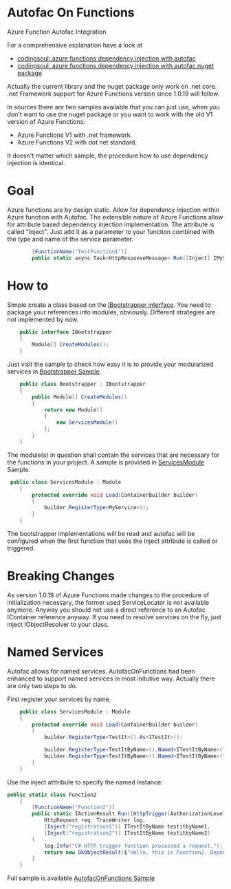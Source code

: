 # Autofac On Functions
Azure Function Autofac Integration

For a comprehensive explanation have a look at 

- [codingsoul: azure functions dependency injection with autofac](http://codingsoul.de/2018/01/19/azure-function-dependency-injection-with-autofac/)
- [codingsoul: azure functions dependency injection with autofac nuget package](http://codingsoul.de/2018/06/12/azure-functions-dependency-injection-autofac-on-functions-nuget-package/)

Actually the current library and the nuget package only work on .net core. .net Framework support for Azure Functions version since 1.0.19 will follow.

In sources there are two samples available that you can just use, when you don't want to use the nuget package or you want to work with the old V1 version of Azure Functions:
- Azure Functions V1 with .net framework.
- Azure Functions V2 with dot net standard.

It doesn't matter which sample, the procedure how to use dependency injection is identical.

# Goal
Azure functions are by design static. Allow for dependency injection within Azure function with Autofac. The extensible nature of Azure Functions allow for attribute based dependency injection implementation. The attribute is called "Inject". Just add it as a parameter to your function combined with the type and name of the service parameter.
```C#
        [FunctionName("TestFunction1")]
        public static async Task<HttpResponseMessage> Run([Inject] IMyService MyService)
```

# How to
Simple create a class based on the [IBootstrapper interface](AutofacOnFunctions.Sample/Bootstrap/Bootstrapper.cs).
You need to package your references into modules, obviously. Different strategies are not implemented by now.

```C#
    public interface IBootstrapper
    {
        Module[] CreateModules();
    }
```

Just visit the sample to check how easy it is to provide your modularized services in [Bootstrapper Sample](AutofacOnFunctions.Sample/Bootstrap/Bootstrapper.cs).

```C#
    public class Bootstrapper : IBootstrapper
    {
        public Module[] CreateModules()
        {
            return new Module[]
            {
                new ServicesModule()
            };
        }
    }
```

The module(s) in question shall contain the services that are necessary for the functions in your project. A sample is provided in [ServicesModule](AutofacOnFunctions.Sample/Services/Modules/ServicesModule.cs) Sample.

```C#
 public class ServicesModule : Module
    {
        protected override void Load(ContainerBuilder builder)
        {
            builder.RegisterType<MyService>();
        }
    }
```

The bootstrapper implementations will be read and autofac will be configured when the first function that uses the Inject attribute is called or triggered. 

# Breaking Changes

As version 1.0.19 of Azure Functions made changes to the procedure of initialization necessary, the former used ServiceLocator is not available anymore. Anyway you should not use a direct reference to an Autofac IContainer reference anyway. If you need to resolve services on the fly, just inject IObjectResolver to your class.

# Named Services
Autofac allows for named services. AutofacOnFunctions had been enhanced to support named services in most initutive way. Actually there are only two steps to do.

First register your services by name.
```C#
    public class ServicesModule : Module
    {
        protected override void Load(ContainerBuilder builder)
        {
            builder.RegisterType<TestIt>().As<ITestIt>();

            builder.RegisterType<TestItByName>().Named<ITestItByName>("registration1");
            builder.RegisterType<TestItByName>().Named<ITestItByName>("registration2");
        }
    }
```

Use the inject atttribute to specify the named instance:
```C#
public static class Function2
    {
        [FunctionName("Function2")]
        public static IActionResult Run([HttpTrigger(AuthorizationLevel.Function, "get", "post", Route = null)]
            HttpRequest req, TraceWriter log,
            [Inject("registration1")] ITestItByName testitbyName1,
            [Inject("registration2")] ITestItByName testitbyName2)
        {
            log.Info("C# HTTP trigger function processed a request.");
            return new OkObjectResult($"Hello, this is Function2. Dependency injection sample returns \n'{testitbyName1.CallMe()}', \n'{testitbyName2.CallMe()}'");
        }
    }
```

Full sample is available [AutofacOnFunctions Sample](https://github.com/holgerleichsenring/AutofacOnFunctions/tree/master/AutofacOnFunctions/AutofacOnFunctions.Sample)

